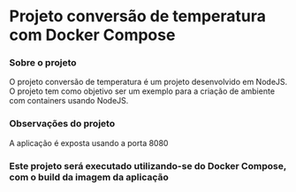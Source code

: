# Projeto conversão de temperatura com Docker Compose

### Sobre o projeto
O projeto conversão de temperatura é um projeto desenvolvido em NodeJS. O projeto tem como objetivo ser um exemplo para a criação de ambiente com containers usando NodeJS.

### Observações do projeto
A aplicação é exposta usando a porta 8080

### Este projeto será executado utilizando-se do Docker Compose, com o build da imagem da aplicação
